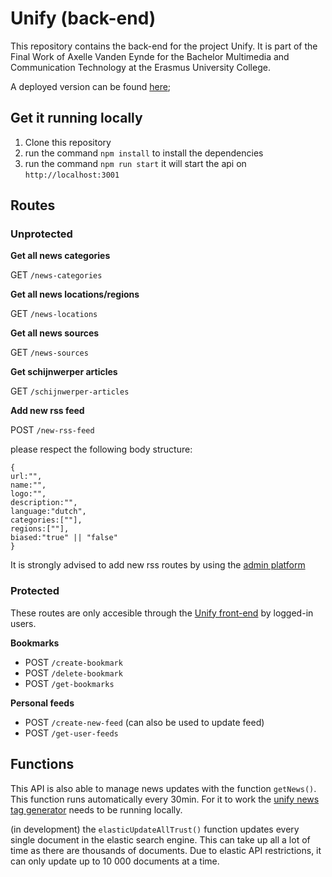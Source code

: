 # Unify (back-end)

This repository contains the back-end for the project Unify. It is part of the Final Work of Axelle Vanden Eynde for the Bachelor Multimedia and Communication Technology at the Erasmus University College. 

A deployed version can be found [here](https://unify-back-express.herokuapp.com);
## Get it running locally

1. Clone this repository
2. run the command `npm install` to install the dependencies
3. run the command `npm run start` it will start the api on `http://localhost:3001`

## Routes

### Unprotected

**Get all news categories**

GET `/news-categories`

**Get all news locations/regions**

GET `/news-locations`

**Get all news sources**

GET `/news-sources`

**Get schijnwerper articles**

GET `/schijnwerper-articles`

**Add new rss feed**

POST `/new-rss-feed`

please respect the following body structure:
```
{
url:"",
name:"",
logo:"",
description:"",
language:"dutch",
categories:[""],
regions:[""],
biased:"true" || "false"
}
```
It is strongly advised to add new rss routes by using the [admin platform](https://github.com/axellevandeneynde/unify-admin)

### Protected
These routes are only accesible through the [Unify front-end](https://github.com/axellevandeneynde/unify-front) by logged-in users.

**Bookmarks**

- POST `/create-bookmark`
- POST `/delete-bookmark`
- POST `/get-bookmarks`

**Personal feeds**

- POST `/create-new-feed` (can also be used to update feed)
- POST `/get-user-feeds`

## Functions

This API is also able to manage news updates with the function `getNews()`. This function runs automatically every 30min. For it to work the [unify news tag generator](https://github.com/axellevandeneynde/unify-news-tag-generator) needs to be running locally. 

(in development) the `elasticUpdateAllTrust()` function updates every single document in the elastic search engine. This can take up all a lot of time as there are thousands of documents. Due to elastic API restrictions, it can only update up to 10 000 documents at a time. 











